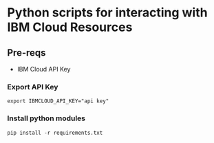 # Python scripts for interacting with IBM Cloud Resources

## Pre-reqs

- IBM Cloud API Key

### Export API Key

```shell
export IBMCLOUD_API_KEY="api key"
```
### Install python modules



```shell
pip install -r requirements.txt
```
